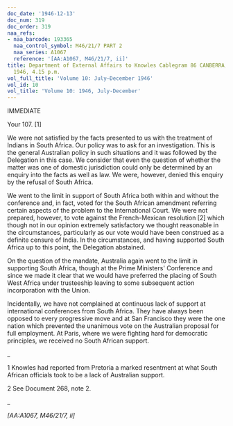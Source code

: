 ```yaml
---
doc_date: '1946-12-13'
doc_num: 319
doc_order: 319
naa_refs:
- naa_barcode: 193365
  naa_control_symbol: M46/21/7 PART 2
  naa_series: A1067
  reference: '[AA:A1067, M46/21/7, ii]'
title: Department of External Affairs to Knowles Cablegram 86 CANBERRA, 13 December
  1946, 4.15 p.m.
vol_full_title: 'Volume 10: July–December 1946'
vol_id: 10
vol_title: 'Volume 10: 1946, July-December'
---
```


IMMEDIATE

Your 107. [1]

We were not satisfied by the facts presented to us with the treatment of Indians in South Africa. Our policy was to ask for an investigation. This is the general Australian policy in such situations and it was followed by the Delegation in this case. We consider that even the question of whether the matter was one of domestic jurisdiction could only be determined by an enquiry into the facts as well as law. We were, however, denied this enquiry by the refusal of South Africa.

We went to the limit in support of South Africa both within and without the conference and, in fact, voted for the South African amendment referring certain aspects of the problem to the International Court. We were not prepared, however, to vote against the French-Mexican resolution [2] which though not in our opinion extremely satisfactory we thought reasonable in the circumstances, particularly as our vote would have been construed as a definite censure of India. In the circumstances, and having supported South Africa up to this point, the Delegation abstained.

On the question of the mandate, Australia again went to the limit in supporting South Africa, though at the Prime Ministers' Conference and since we made it clear that we would have preferred the placing of South West Africa under trusteeship leaving to some subsequent action incorporation with the Union.

Incidentally, we have not complained at continuous lack of support at international conferences from South Africa. They have always been opposed to every progressive move and at San Francisco they were the one nation which prevented the unanimous vote on the Australian proposal for full employment. At Paris, where we were fighting hard for democratic principles, we received no South African support.

 _

1 Knowles had reported from Pretoria a marked resentment at what South African officials took to be a lack of Australian support.

2 See Document 268, note 2.

_

 _[AA:A1067, M46/21/7, ii]_